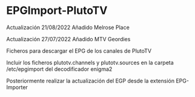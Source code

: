 # EPGImport-PlutoTV
Actualización 21/08/2022
Añadido Melrose Place

Actualización 27/07/2022
Añadido MTV Geordies

Ficheros para descargar el EPG de los canales de PlutoTV

Incluir los ficheros plutotv.channels y plutotv.sources en la carpeta /etc/epgimport del decodificador enigma2

Posteriormente realizar la actualización del EGP desde la extensión EPG-Importer
